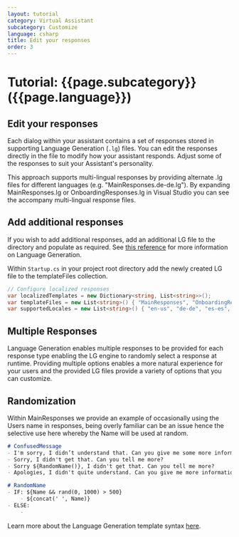 ```yaml
---
layout: tutorial
category: Virtual Assistant
subcategory: Customize
language: csharp
title: Edit your responses
order: 3
---
```


# Tutorial: {{page.subcategory}} ({{page.language}})

## Edit your responses

Each dialog within your assistant contains a set of responses stored in supporting Language Generation (`.lg`) files. You can edit the responses directly in the file to modify how your assistant responds. Adjust some of the responses to suit your Assistant's personality.

This approach supports multi-lingual responses by providing alternate .lg files for different languages (e.g. "MainResponses.de-de.lg"). By expanding MainResponses.lg or OnboardingResponses.lg in Visual Studio you can see the accompany multi-lingual response files.

## Add additional responses
If you wish to add additional responses, add an additional LG file to the directory and populate as required. See [this reference](https://github.com/microsoft/botbuilder-dotnet/tree/master/doc/LanguageGeneration) for more information on Language Generation.

Within `Startup.cs` in your project root directory add the newly created LG file to the templateFiles collection.

```csharp
// Configure localized responses
var localizedTemplates = new Dictionary<string, List<string>>();
var templateFiles = new List<string>() { "MainResponses", "OnboardingResponses" };
var supportedLocales = new List<string>() { "en-us", "de-de", "es-es", "fr-fr", "it-it", "zh-cn" };
```

## Multiple Responses

Language Generation enables multiple responses to be provided for each response type enabling the LG engine to randomly select a response at runtime. Providing multiple options enables a more natural experience for your users and the provided LG files provide a variety of options that you can customize.

## Randomization

Within MainResponses we provide an example of occasionally using the Users name in responses, being overly familiar can be an issue hence the selective use here whereby the Name will be used at random.

```markdown
# ConfusedMessage
- I'm sorry, I didn’t understand that. Can you give me some more information?
- Sorry, I didn't get that. Can you tell me more?
- Sorry ${RandomName()}, I didn't get that. Can you tell me more?
- Apologies, I didn't quite understand. Can you give me more information?

# RandomName 
- IF: ${Name && rand(0, 1000) > 500}
    - ${concat(' ', Name)}
- ELSE:
    - 
```

Learn more about the Language Generation template syntax [here](https://docs.microsoft.com/en-us/azure/bot-service/bot-builder-concept-language-generation?view=azure-bot-service-4.0&tabs=csharp).